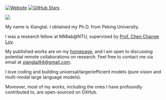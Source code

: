 <!--### Hi there 👋



**lxtGH/lxtGH** is a ✨ _special_ ✨ repository because its `README.md` (this file) appears on your GitHub profile.

Here are some ideas to get you started:

- 🔭 I’m currently working on ...
- 🌱 I’m currently learning ...
- 👯 I’m looking to collaborate on ...
- 🤔 I’m looking for help with ...
- 💬 Ask me about ...
- 📫 How to reach me: ...
- 😄 Pronouns: ...
- ⚡ Fun fact: ...
-->


[![Website](https://img.shields.io/website?label=lxtgh.github.io&style=for-the-badge&up_message=up&url=https://lxtgh.github.io/)](https://lxtgh.github.io/)
[![GitHub Stars](https://img.shields.io/github/stars/lxtGH?affiliations=OWNER%2CCOLLABORATOR&style=for-the-badge)](https://github.com/lxtGH)

![]( https://steins-gate-visitor-count.greenhandatsjtu.repl.co/{lxtGH})

My name is Xiangtai. I obtained my Ph.D. from Peking University.

I was a research fellow at MMlab@NTU, supervised by [Prof. Chen Change Loy](https://www.mmlab-ntu.com/person/ccloy/).

My published works are on my [homepage](https://lxtgh.github.io/), and I am open to discussing potential remote collaborations on research. Feel free to contact me via email at xiangtai94@gmail.com.


I love coding and building universal/larger/efficient models (pure vision and multi-modal large language models). 


Moreover, most of my works, including the ones I have profoundly contributed to, are open-sourced on GitHub.
